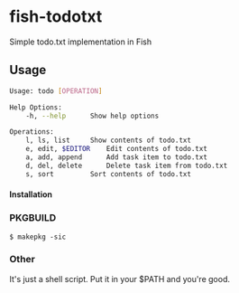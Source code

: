 # fish-todotxt
Simple todo.txt implementation in Fish

## Usage
```bash
Usage: todo [OPERATION]

Help Options:
	-h, --help		Show help options

Operations:
	l, ls, list		Show contents of todo.txt
	e, edit, $EDITOR	Edit contents of todo.txt
	a, add, append		Add task item to todo.txt
	d, del, delete		Delete task item from todo.txt
	s, sort			Sort contents of todo.txt
```

#### Installation
### PKGBUILD
`$ makepkg -sic`
### Other
It's just a shell script. Put it in your $PATH and you're good.
